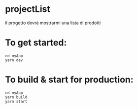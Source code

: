 # projectList
il progetto dovrà mostrarmi una lista di prodotti


# To get started:

```
cd myApp
yarn dev
```
# To build & start for production:

```
cd myApp
yarn build
yarn start
```